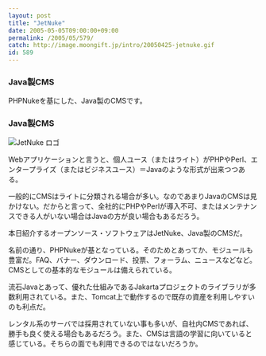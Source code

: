 ```yaml
---
layout: post
title: "JetNuke"
date: 2005-05-05T09:00:00+09:00
permalink: /2005/05/579/
catch: http://image.moongift.jp/intro/20050425-jetnuke.gif
id: 589
---
```

### Java製CMS
  
PHPNukeを基にした、Java製のCMSです。  
<!--more-->  

### Java製CMS
  

![JetNuke ロゴ](http://image.moongift.jp/intro/20050425-jetnuke.gif "JetNuke ロゴ")

  

Webアプリケーションと言うと、個人ユース（またはライト）がPHPやPerl、エンタープライズ（またはビジネスユース）＝Javaのような形式が出来つつある。

  

一般的にCMSはライトに分類される場合が多い。なのであまりJavaのCMSは見かけない。だからと言って、全社的にPHPやPerlが導入不可、またはメンテナンスできる人がいない場合はJavaの方が良い場合もあるだろう。

  

本日紹介するオープンソース・ソフトウェアはJetNuke、Java製のCMSだ。

  

名前の通り、PHPNukeが基となっている。そのためとあってか、モジュールも豊富だ。FAQ、バナー、ダウンロード、投票、フォーラム、ニュースなどなど。CMSとしての基本的なモジュールは備えられている。

  

流石Javaとあって、優れた仕組みであるJakartaプロジェクトのライブラリが多数利用されている。また、Tomcat上で動作するので既存の資産を利用しやすいのも利点だ。

  

レンタル系のサーバでは採用されていない事も多いが、自社内CMSであれば、勝手も良く使える場合もあるだろう。また、CMSは言語の学習に向いていると感じている。そちらの面でも利用できるのではないだろうか。

